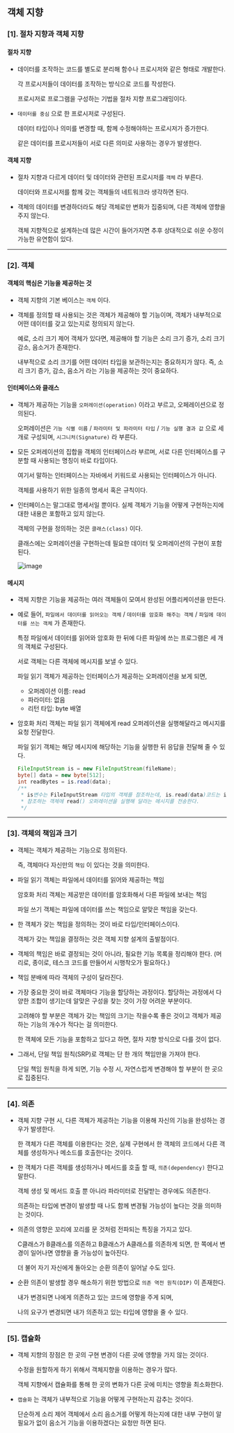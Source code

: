 ## 객체 지향

### [1]. 절차 지향과 객체 지향

#### 절차 지향

-  데이터를 조작하는 코드를 별도로 분리해 함수나 프로시저와 같은 형태로 개발한다.

   각 프로시저들이 데이터를 조작하는 방식으로 코드를 작성한다.

   프로시저로 프로그램을 구성하는 기법을 절차 지향 프로그래밍이다.

- `데이터를 중심` 으로 한 프로시저로 구성된다.

  데이터 타입이나 의미를 변경할 때, 함께 수정해야하는 프로시저가 증가한다.
 
  같은 데이터를 프로시저들이 서로 다른 의미로 사용하는 경우가 발생한다.


#### 객체 지향

- 절차 지향과 다르게 데이터 및 데이터와 관련된 프로시저를 `객체` 라 부른다.

  데이터와 프로시저를 함께 갖는 객체들의 네트워크라 생각하면 된다.

- 객체의 데이터를 변경하더라도 해당 객체로만 변화가 집중되며, 다른 객체에 영향을 주지 않는다.

  객체 지향적으로 설계하는데 많은 시간이 들어가지면 추후 상대적으로 쉬운 수정이 가능한 유연함이 있다.

---

### [2]. 객체

#### 객체의 핵심은 기능을 제공하는 것

- 객체 지향의 기본 베이스는 `객체` 이다.

- 객체를 정의할 때 사용되는 것은 객체가 제공해야 할 기능이며, 객체가 내부적으로 어떤 데이터를 갖고 있는지로 정의되지 않는다.

  예로, 소리 크기 제어 객체가 있다면, 제공해야 할 기능은 소리 크기 증가, 소리 크기 감소, 음소거가 존재한다.

  내부적으로 소리 크기를 어떤 데이터 타입을 보관하는지는 중요하지가 않다. 즉, 소리 크기 증가, 감소, 음소거 라는 기능을 제공하는 것이 중요하다.


#### 인터페이스와 클래스

- 객체가 제공하는 기능을 `오퍼레이션(operation)` 이라고 부르고, 오페레이션으로 정의된다.

  오퍼레이션은 `기능 식별 이름` / `파라미터 및 파라미터 타입` / `기능 실행 결과 값` 으로 세 개로 구성되며, `시그니처(Signature)` 라 부른다.

- 모든 오퍼레이션의 집합을 객체의 인터페이스라 부르며, 서로 다른 인터페이스를 구분할 때 사용되는 명칭이 바로 타입이다.

  여기서 말하는 인터페이스는 자바에서 키워드로 사용되는 인터페이스가 아니다.

  객체를 사용하기 위한 일종의 명세서 혹은 규칙이다.

- 인터페이스는 말그대로 명세서일 뿐이다. 실제 객체가 기능을 어떻게 구현하는지에 대한 내용은 포함하고 있지 않는다.

  객체의 구현을 정의하는 것은 `클래스(class)` 이다.

  클래스에는 오퍼레이션을 구현하는데 필요한 데이터 및 오퍼레이션의 구현이 포함된다.

  ![image](https://user-images.githubusercontent.com/66770613/151643370-2c0e9ecc-9adf-4fcc-954e-3ea735ab4347.png)


#### 메시지

- 객체 지향은 기능을 제공하는 여러 객체들이 모여서 완성된 어플리케이션을 만든다.

- 예로 들어, `파일에서 데이터를 읽어오는 객체` / `데이터를 암호화 해주는 객체` / `파일에 데이터를 쓰는 객체` 가 존재한다.

  특정 파일에서 데이터를 읽어와 암호화 한 뒤에 다른 파일에 쓰는 프로그램은 세 개의 객체로 구성된다.

  서로 객체는 다른 객체에 메시지를 보낼 수 있다.

  파일 읽기 객체가 제공하는 인터페이스가 제공하는 오퍼레이션을 보게 되면,

  - 오퍼레이션 이름: read
  - 파라미터: 없음
  - 리턴 타입: byte 배열

- 암호화 처리 객체는 파일 읽기 객체에게 read 오퍼레이션을 실행해달라고 메시지를 요청 전달한다.

  파일 읽기 객체는 해당 메시지에 해당하는 기능을 실행한 뒤 응답을 전달해 줄 수 있다.

  ```java
  FileInputStream is = new FileInputStream(fileName);
  byte[] data = new byte[512];
  int readBytes = is.read(data);
  /**
   * is변수는 FileInputStream 타입의 객체를 참조하는데, is.read(data)코드는 is가
   * 참조하는 객체에 read() 오퍼레이션을 실행해 달라는 메시지를 전송한다.
   */ 
  ```

---

### [3]. 객체의 책임과 크기

- 객체는 객체가 제공하는 기능으로 정의된다.

  즉, 객체마다 자신만의 `책임` 이 있다는 것을 의미한다.

- 파일 읽기 객체는 파일에서 데이터를 읽어와 제공하는 책임

  암호화 처리 객체는 제공받은 데이터를 암호화해서 다른 파일에 보내는 책임

  파일 쓰기 객체는 파일에 데이터를 쓰는 책임으로 알맞은 책임을 갖는다.

- 한 객체가 갖는 책임을 정의하는 것이 바로 타입/인터페이스이다.

  객체가 갖는 책임을 결정하는 것은 객체 지향 설계의 출발점이다.

- 객체의 책임은 바로 결정되는 것이 아니라, 필요한 기능 목록을 정리해야 한다. (머리로, 종이로, 테스크 코드를 만들어서 시행착오가 필요하다.)

- 책임 분배에 따라 객체의 구성이 달라진다.

- 가장 중요한 것이 바로 객체마다 기능을 할당하는 과정이다. 할당하는 과정에서 다양한 조합이 생기는데 알맞은 구성을 찾는 것이 가장 어려운 부분이다.

  고려해야 할 부분은 객체가 갖는 책임의 크기는 작을수록 좋은 것이고 객체가 제공하는 기능의 개수가 적다는 걸 의미한다.

  한 객체에 모든 기능을 포함하고 있다고 하면, 절차 지향 방식으로 다를 것이 없다.


- 그래서, 단일 책임 원칙(SRP)로 객체는 단 한 개의 책임만을 가져야 한다.

  단일 책임 원칙을 하게 되면, 기능 수정 시, 자연스럽게 변경해야 할 부분이 한 곳으로 집중된다.


---

### [4]. 의존

- 객체 지향 구현 시, 다른 객체가 제공하는 기능을 이용해 자신의 기능을 완성하는 경우가 발생한다.

  한 객체가 다른 객체를 이용한다는 것은, 실제 구현에서 한 객체의 코드에서 다른 객체를 생성하거나 메소드를 호출한다는 것이다.

- 한 객체가 다른 객체를 생성하거나 메서드를 호출 할 때, `의존(dependency)` 한다고 말한다.

  객체 생성 및 메서드 호출 뿐 아니라 파라미터로 전달받는 경우에도 의존한다.

  의존하는 타입에 변경이 발생할 때 나도 함께 변경될 가능성이 높다는 것을 의미하는 것이다.

- 의존의 영향은 꼬리에 꼬리를 문 것처럼 전파되는 특징을 가지고 있다.

  C클래스가 B클래스를 의존하고 B클래스가 A클래스를 의존하게 되면, 한 쪽에서 변경이 일어나면 영향을 줄 가능성이 높아진다.

  더 불어 자기 자신에게 돌아오는 순환 의존이 일어날 수도 있다.

- 순환 의존이 발생할 경우 해소하기 위한 방법으로 `의존 역전 원칙(DIP)` 이 존재한다.

  내가 변경되면 나에게 의존하고 있는 코드에 영향을 주게 되며,

  나의 요구가 변경되면 내가 의존하고 있는 타입에 영향을 줄 수 있다.


---

### [5]. 캡슐화

- 객체 지향의 장점은 한 곳의 구현 변경이 다른 곳에 영향을 가지 않는 것이다.

  수정을 원할하게 하기 위해서 객체지향을 이용하는 경우가 많다.

  객체 지향에서 캡슐화를 통해 한 곳의 변화가 다른 곳에 미치는 영향을 최소화한다.

- `캡슐화` 는 객체가 내부적으로 기능을 어떻게 구현하는지 감추는 것이다.

  단순하게 소리 제어 객체에서 소리 음소거를 어떻게 하는지에 대한 내부 구현이 알 필요가 없이 음소거 기능을 이용하겠다는 요청만 하면 된다.

  









  
